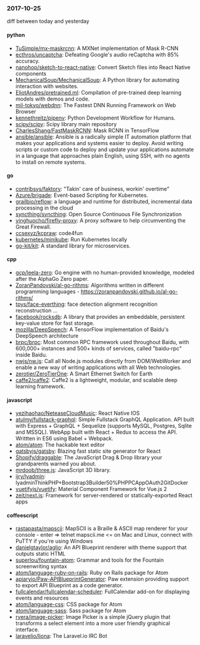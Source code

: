 ### 2017-10-25
diff between today and yesterday

#### python
* [TuSimple/mx-maskrcnn](https://github.com/TuSimple/mx-maskrcnn): A MXNet implementation of Mask R-CNN
* [ecthros/uncaptcha](https://github.com/ecthros/uncaptcha): Defeating Google's audio reCaptcha with 85% accuracy.
* [nanohop/sketch-to-react-native](https://github.com/nanohop/sketch-to-react-native): Convert Sketch files into React Native components
* [MechanicalSoup/MechanicalSoup](https://github.com/MechanicalSoup/MechanicalSoup): A Python library for automating interaction with websites.
* [EliotAndres/pretrained.ml](https://github.com/EliotAndres/pretrained.ml): Compilation of pre-trained deep learning models with demos and code.
* [mil-tokyo/webdnn](https://github.com/mil-tokyo/webdnn): The Fastest DNN Running Framework on Web Browser
* [kennethreitz/pipenv](https://github.com/kennethreitz/pipenv): Python Development Workflow for Humans.
* [scipy/scipy](https://github.com/scipy/scipy): Scipy library main repository
* [CharlesShang/FastMaskRCNN](https://github.com/CharlesShang/FastMaskRCNN): Mask RCNN in TensorFlow
* [ansible/ansible](https://github.com/ansible/ansible): Ansible is a radically simple IT automation platform that makes your applications and systems easier to deploy. Avoid writing scripts or custom code to deploy and update your applications automate in a language that approaches plain English, using SSH, with no agents to install on remote systems.

#### go
* [contribsys/faktory](https://github.com/contribsys/faktory): "Takin' care of business, workin' overtime"
* [Azure/brigade](https://github.com/Azure/brigade): Event-based Scripting for Kubernetes.
* [grailbio/reflow](https://github.com/grailbio/reflow): a language and runtime for distributed, incremental data processing in the cloud
* [syncthing/syncthing](https://github.com/syncthing/syncthing): Open Source Continuous File Synchronization
* [yinghuocho/firefly-proxy](https://github.com/yinghuocho/firefly-proxy): A proxy software to help circumventing the Great Firewall.
* [ccsexyz/kcpraw](https://github.com/ccsexyz/kcpraw): code4fun
* [kubernetes/minikube](https://github.com/kubernetes/minikube): Run Kubernetes locally
* [go-kit/kit](https://github.com/go-kit/kit): A standard library for microservices.

#### cpp
* [gcp/leela-zero](https://github.com/gcp/leela-zero): Go engine with no human-provided knowledge, modeled after the AlphaGo Zero paper.
* [ZoranPandovski/al-go-rithms](https://github.com/ZoranPandovski/al-go-rithms):  Algorithms written in different programming languages - https://zoranpandovski.github.io/al-go-rithms/
* [tpys/face-everthing](https://github.com/tpys/face-everthing): face detection alignment recognition reconstruction ...
* [facebook/rocksdb](https://github.com/facebook/rocksdb): A library that provides an embeddable, persistent key-value store for fast storage.
* [mozilla/DeepSpeech](https://github.com/mozilla/DeepSpeech): A TensorFlow implementation of Baidu's DeepSpeech architecture
* [brpc/brpc](https://github.com/brpc/brpc): Most common RPC framework used throughout Baidu, with 600,000+ instances and 500+ kinds of services, called "baidu-rpc" inside Baidu.
* [nwjs/nw.js](https://github.com/nwjs/nw.js): Call all Node.js modules directly from DOM/WebWorker and enable a new way of writing applications with all Web technologies.
* [zerotier/ZeroTierOne](https://github.com/zerotier/ZeroTierOne): A Smart Ethernet Switch for Earth
* [caffe2/caffe2](https://github.com/caffe2/caffe2): Caffe2 is a lightweight, modular, and scalable deep learning framework.

#### javascript
* [yezihaohao/NeteaseCloudMusic](https://github.com/yezihaohao/NeteaseCloudMusic): React Native IOS
* [atulmy/fullstack-graphql](https://github.com/atulmy/fullstack-graphql): Simple Fullstack GraphQL Application. API built with Express + GraphQL + Sequelize (supports MySQL, Postgres, Sqlite and MSSQL). WebApp built with React + Redux to access the API. Writtten in ES6 using Babel + Webpack.
* [atom/atom](https://github.com/atom/atom): The hackable text editor
* [gatsbyjs/gatsby](https://github.com/gatsbyjs/gatsby):  Blazing fast static site generator for React
* [Shopify/draggable](https://github.com/Shopify/draggable): The JavaScript Drag & Drop library your grandparents warned you about.
* [mrdoob/three.js](https://github.com/mrdoob/three.js): JavaScript 3D library.
* [ijry/lyadmin](https://github.com/ijry/lyadmin): lyadminThinkPHP+Bootstrap3Builder50%PHPPCAppOAuth2GitDocker
* [vuetifyjs/vuetify](https://github.com/vuetifyjs/vuetify): Material Component Framework for Vue.js 2
* [zeit/next.js](https://github.com/zeit/next.js): Framework for server-rendered or statically-exported React apps

#### coffeescript
* [rastapasta/mapscii](https://github.com/rastapasta/mapscii):  MapSCII is a Braille & ASCII map renderer for your console - enter => telnet mapscii.me <= on Mac and Linux, connect with PuTTY if you're using Windows
* [danielgtaylor/aglio](https://github.com/danielgtaylor/aglio): An API Blueprint renderer with theme support that outputs static HTML
* [superlou/fountain-atom](https://github.com/superlou/fountain-atom): Grammar and tools for the Fountain screenwriting syntax
* [atom/language-ruby-on-rails](https://github.com/atom/language-ruby-on-rails): Ruby on Rails package for Atom
* [apiaryio/Paw-APIBlueprintGenerator](https://github.com/apiaryio/Paw-APIBlueprintGenerator): Paw extension providing support to export API Blueprint as a code generator.
* [fullcalendar/fullcalendar-scheduler](https://github.com/fullcalendar/fullcalendar-scheduler): FullCalendar add-on for displaying events and resources
* [atom/language-css](https://github.com/atom/language-css): CSS package for Atom
* [atom/language-sass](https://github.com/atom/language-sass): Sass package for Atom
* [rvera/image-picker](https://github.com/rvera/image-picker): Image Picker is a simple jQuery plugin that transforms a select element into a more user friendly graphical interface.
* [laravelio/liona](https://github.com/laravelio/liona): The Laravel.io IRC Bot
